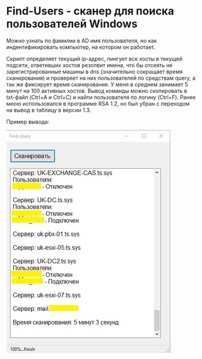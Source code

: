 # Find-Users - сканер для поиска пользователей Windows
Можно узнать по фамилии в AD имя пользователя, но как индентификировать компьютер, на котором он работает.

Скрипт определяет текущий ip-адрес, пингует все хосты в текущей подсети, ответивших хостов резолвит имена, что бы отсеять не зарегистрированные машины в dns (значительно сокращает время сканирования) и проверяет на них пользователей по средствам query, а так же фиксирует время сканирования. У меня в среднем занимает 5 минут на 100 активных хостов. Вывод команды можно скопировать в txt-файл (Ctrl+A и Ctrl+C) и найти пользователя по логину (Ctrl+F). Ранее мною использовался в программе RSA 1.2, но был убран с переходом на вывод в таблицу в версии 1.3.

Пример вывода:

![Image alt](https://github.com/Lifailon/Find-Users/blob/rsa/interface.jpg)
